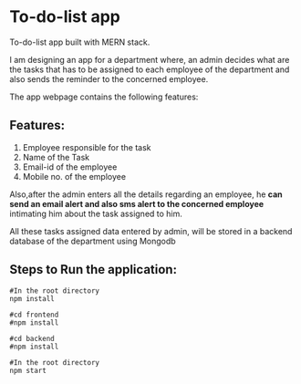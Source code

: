 # To-do-list app
To-do-list app built with MERN stack. 

I am designing an app for a department where, an admin decides what are the tasks 
that has to be assigned to each employee of the department and also sends the 
reminder to the concerned employee.

The app webpage contains the following features:

## Features:
1. Employee responsible for the task
2. Name of the Task
3. Email-id of the employee
4. Mobile no. of the employee


Also,after the admin enters all the details regarding an employee, he **can send 
an email alert and also sms alert to the concerned employee** intimating him about the task assigned to him.

All these tasks assigned data entered by admin, will be stored in a backend database of the department using Mongodb



## Steps to Run the application:

```
#In the root directory
npm install

#cd frontend
#npm install

#cd backend
#npm install

#In the root directory
npm start
```
